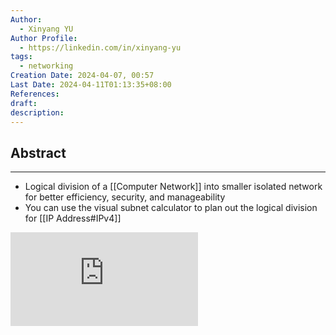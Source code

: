 ```yaml
---
Author:
  - Xinyang YU
Author Profile:
  - https://linkedin.com/in/xinyang-yu
tags:
  - networking
Creation Date: 2024-04-07, 00:57
Last Date: 2024-04-11T01:13:35+08:00
References: 
draft: 
description: 
---
```

## Abstract
---
- Logical division of a [[Computer Network]] into smaller isolated network for better efficiency, security, and manageability
- You can use the visual subnet calculator to plan out the logical division for [[IP Address#IPv4]]

<div class="onecompilerCode-wrapper"><iframe
 class="onecompilerCode"
 frameBorder="0" 
 src="https://www.davidc.net/sites/default/subnets/subnets.html?network=192.168.0.0&mask=16&division=5.50" 
 ></iframe>
 </div>